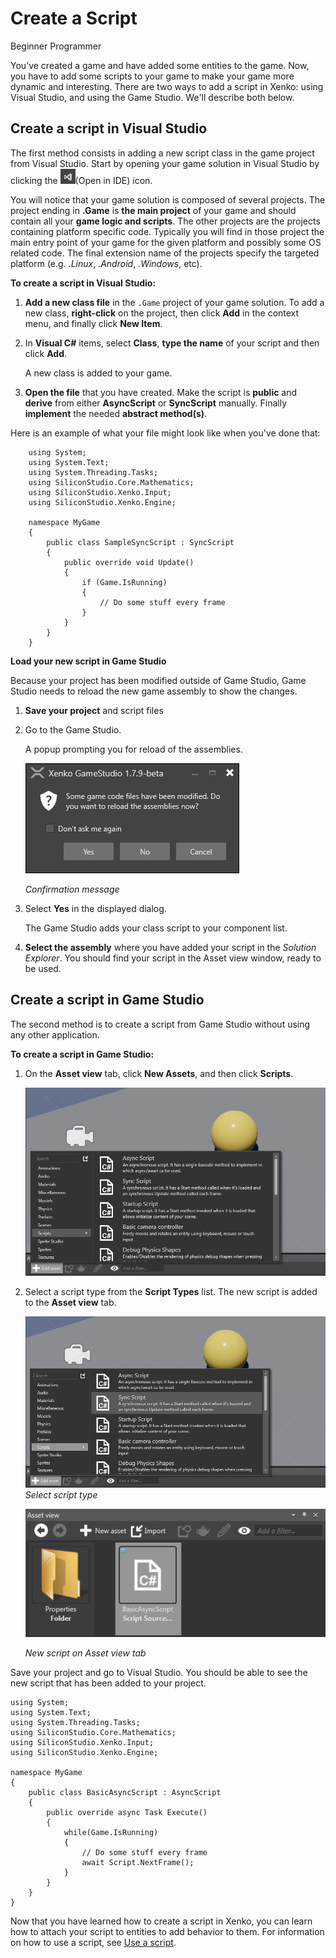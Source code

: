 # Create a Script

<span class="label label-doc-level">Beginner</span>
<span class="label label-doc-audience">Programmer</span>

You’ve created a game and have added some entities to the game. 
Now, you have to add some scripts to your game to make your game more dynamic and interesting. 
There are two ways to add a script in Xenko: using Visual Studio, and using the Game Studio. 
We'll describe both below.

## Create a script in Visual Studio

The first method consists in adding a new script class in the game project from Visual Studio. 
Start by opening your game solution in Visual Studio by clicking the ![](media/create-a-script-ide-icon.png)(Open in IDE) icon.

You will notice that your game solution is composed of several projects. 
The project ending in **.Game** is **the main project** of your game and should contain all your **game logic and scripts**. 
The other projects are the projects containing platform specific code. 
Typically you will find in those project the main entry point of your game for the given platform and possibly some OS related code.
The final extension name of the projects specify the targeted platform (e.g. *.Linux*, *.Android*, *.Windows*, etc).

**To create a script in Visual Studio:**

1. **Add a new class file** in the ```.Game``` project of your game solution. To add a new class, **right-click** on the project, 
   then click **Add** in the context menu, and finally click **New Item**.

2. In **Visual C#** items, select **Class**, **type the name** of your script and then click **Add**.

   A new class is added to your game.

4. **Open the file** that you have created. 
   Make the script is **public** and **derive** from either **AsyncScript** or **SyncScript** manually. 
   Finally **implement** the needed **abstract method(s)**. 
   
Here is an example of what your file might look like when you've done that:

```
	using System;
	using System.Text;
	using System.Threading.Tasks;
	using SiliconStudio.Core.Mathematics;
	using SiliconStudio.Xenko.Input;
	using SiliconStudio.Xenko.Engine;
	
	namespace MyGame
	{
		public class SampleSyncScript : SyncScript
		{			
			public override void Update()
			{
				if (Game.IsRunning)
				{
					// Do some stuff every frame
				}
			}
		}
	}
```

**Load your new script in Game Studio**

Because your project has been modified outside of Game Studio, Game Studio needs to reload the new game assembly to show the changes.

1. **Save your project** and script files
2. Go to the Game Studio.
   
   A popup prompting you for reload of the assemblies.
   
      ![Confirmation message](media/create-a-script-confirmation-message.png)

   _Confirmation message_
   
3. Select **Yes** in the displayed dialog.

   The Game Studio adds your class script to your component list.

3. **Select the assembly** where you have added your script in the *Solution Explorer*.
   You should find your script in the Asset view window, ready to be used.

## Create a script in Game Studio

The second method is to create a script from Game Studio without using any other application.

**To create a script in Game Studio:**

1. On the **Asset view** tab, click **New Assets**, and then click **Scripts**.

   ![New asset button in Asset view tab](media/create-a-script-new-asset.png)

2. Select a script type from the **Script Types** list. The new script is added to the **Asset view** tab.

   ![Script Asset Selection window](media/create-a-script-script-asset-selection.png)
   _Select script type_

   ![New script on Asset view tab](media/create-a-script-new-script-asset-view.png)

   _New script on Asset view tab_
   

Save your project and go to Visual Studio. You should be able to see the new script that has been added to your project.
```
using System;
using System.Text;
using System.Threading.Tasks;
using SiliconStudio.Core.Mathematics;
using SiliconStudio.Xenko.Input;
using SiliconStudio.Xenko.Engine;

namespace MyGame
{
	public class BasicAsyncScript : AsyncScript
	{	
		public override async Task Execute()
		{
			while(Game.IsRunning)
			{
				// Do some stuff every frame
				await Script.NextFrame();
			}
		}
	}
}
```

Now that you have learned how to create a script in Xenko, 
you can learn how to attach your script to entities to add behavior to them.
For information on how to use a script, see [Use a script](use-a-script.md).
